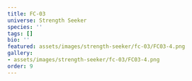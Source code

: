 ```yaml
---
title: FC-03
universe: Strength Seeker
species: ''
tags: []
bio: ''
featured: assets/images/strength-seeker/fc-03/FC03-4.png
gallery:
- assets/images/strength-seeker/fc-03/FC03-4.png
order: 9
---
```

